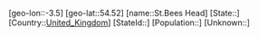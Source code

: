 ﻿---
location: [54.52,-3.5]
type: City
tags:
- geo/City


SpocWebEntityId: 34443
isDeleted: false
confidential: public

---
[geo-lon::-3.5]
[geo-lat::54.52]
[name::St.Bees Head]
[State::]
[Country::[United_Kingdom](geo/Continent/Europe/United_Kingdom.md)]
[StateId::]
[Population::]
[Unknown::]


